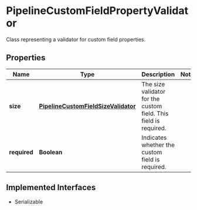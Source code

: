 

# PipelineCustomFieldPropertyValidator

Class representing a validator for custom field properties.

## Properties

| Name | Type | Description | Notes |
|------------ | ------------- | ------------- | -------------|
|**size** | [**PipelineCustomFieldSizeValidator**](PipelineCustomFieldSizeValidator.md) | The size validator for the custom field. This field is required. |  |
|**required** | **Boolean** | Indicates whether the custom field is required. |  |


## Implemented Interfaces

* Serializable

